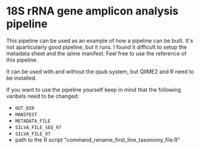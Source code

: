 # 18S rRNA gene amplicon analysis pipeline

This pipeline can be used as an example of how a pipeline can be built. It's not aparticularly good pipeline, but it runs.
I found it difficult to setup the metadata sheet and the qiime manifest. Feel free to use the reference of this pipeline.

It can be used with and without the qsub system, but QIIME2 and R need to be installed.

If you want to use the pipeline yourself keep in mind that the following varibels need to be changed:
- ```OUT_DIR```
- ```MANIFEST```
- ```METADATA_FILE```
- ```SILVA_FILE_SEQ_97```
- ```SILVA_FILE_97```
- path to the R script "command_rename_first_line_taxonomy_file.R"



